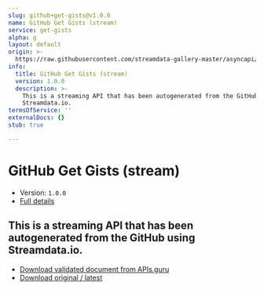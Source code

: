 ```yaml
---
slug: github+get-gists@v1.0.0
name: GitHub Get Gists (stream)
service: get-gists
alpha: g
layout: default
origin: >-
  https://raw.githubusercontent.com/streamdata-gallery-master/asyncapi/master/_listings/github/github-get-gists-stream-async.md
info:
  title: GitHub Get Gists (stream)
  version: 1.0.0
  description: >-
    This is a streaming API that has been autogenerated from the GitHub using
    Streamdata.io.
termsOfService: ''
externalDocs: {}
stub: true

---
```

# GitHub Get Gists (stream)

* Version: `1.0.0`
* [Full details](../html/github+get-gists@v1.0.0.html)



## This is a streaming API that has been autogenerated from the GitHub using Streamdata.io.



* [Download validated document from APIs.guru](https://raw.githubusercontent.com/APIs-guru/asyncapi-directory/master/docs/APIs/github%2Bget-gists%40v1.0.0.yaml)
* [Download original / latest](https://raw.githubusercontent.com/streamdata-gallery-master/asyncapi/master/_listings/github/github-get-gists-stream-async.md)

<script type="application/ld+json">
{
  "@context": "http://schema.org/",
  "@type": "WebAPI",
  "description": "This is a streaming API that has been autogenerated from the GitHub using Streamdata.io.",
  "documentation": "",

  "name": "GitHub Get Gists (stream)"
}
</script>
